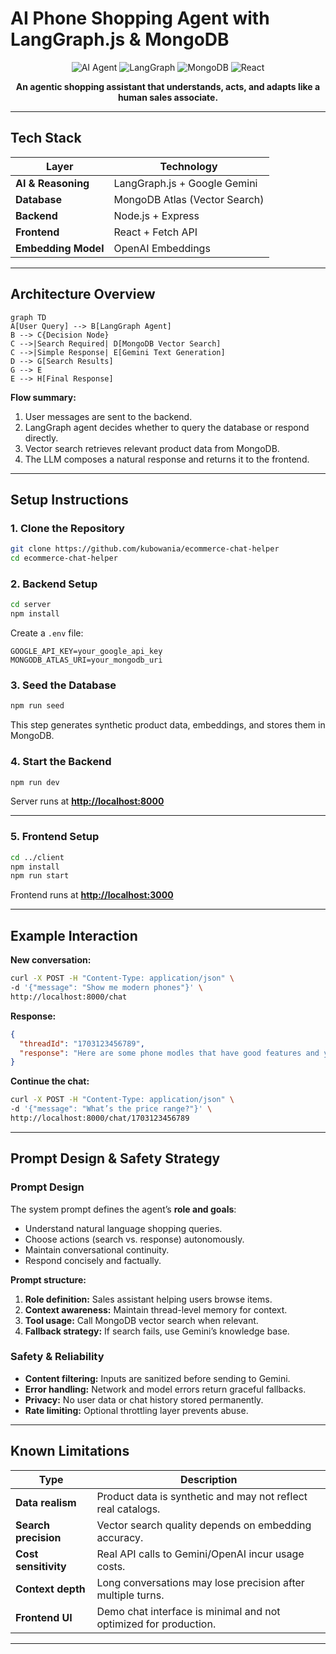# AI Phone Shopping Agent with LangGraph.js & MongoDB

<div align="center">

![AI Agent](https://img.shields.io/badge/AI-Agent-blue?style=for-the-badge\&logo=openai)
![LangGraph](https://img.shields.io/badge/LangGraph-JS-green?style=for-the-badge)
![MongoDB](https://img.shields.io/badge/MongoDB-Atlas-green?style=for-the-badge\&logo=mongodb)
![React](https://img.shields.io/badge/React-Frontend-blue?style=for-the-badge\&logo=react)

**An agentic shopping assistant that understands, acts, and adapts like a human sales associate.**

</div>

---

## Tech Stack

| Layer               | Technology                    | 
| ------------------- | ----------------------------- | 
| **AI & Reasoning**  | LangGraph.js + Google Gemini  | 
| **Database**        | MongoDB Atlas (Vector Search) | 
| **Backend**         | Node.js + Express             |
| **Frontend**        | React + Fetch API             |
| **Embedding Model** | OpenAI Embeddings             |

---

## Architecture Overview

```mermaid
graph TD
A[User Query] --> B[LangGraph Agent]
B --> C{Decision Node}
C -->|Search Required| D[MongoDB Vector Search]
C -->|Simple Response| E[Gemini Text Generation]
D --> G[Search Results]
G --> E
E --> H[Final Response]
```

**Flow summary:**

1. User messages are sent to the backend.
2. LangGraph agent decides whether to query the database or respond directly.
3. Vector search retrieves relevant product data from MongoDB.
4. The LLM composes a natural response and returns it to the frontend.

---

## Setup Instructions

### 1. Clone the Repository

```bash
git clone https://github.com/kubowania/ecommerce-chat-helper
cd ecommerce-chat-helper
```

### 2. Backend Setup

```bash
cd server
npm install
```

Create a `.env` file:

```env
GOOGLE_API_KEY=your_google_api_key
MONGODB_ATLAS_URI=your_mongodb_uri
```

### 3. Seed the Database

```bash
npm run seed
```

This step generates synthetic product data, embeddings, and stores them in MongoDB.

### 4. Start the Backend

```bash
npm run dev
```

Server runs at **[http://localhost:8000](http://localhost:8000)**

---

### 5. Frontend Setup

```bash
cd ../client
npm install
npm run start
```

Frontend runs at **[http://localhost:3000](http://localhost:3000)**

---

## Example Interaction

**New conversation:**

```bash
curl -X POST -H "Content-Type: application/json" \
-d '{"message": "Show me modern phones"}' \
http://localhost:8000/chat
```

**Response:**

```json
{
  "threadId": "1703123456789",
  "response": "Here are some phone modles that have good features and you might like..."
}
```

**Continue the chat:**

```bash
curl -X POST -H "Content-Type: application/json" \
-d '{"message": "What’s the price range?"}' \
http://localhost:8000/chat/1703123456789
```

---

## Prompt Design & Safety Strategy

### Prompt Design

The system prompt defines the agent’s **role and goals**:

* Understand natural language shopping queries.
* Choose actions (search vs. response) autonomously.
* Maintain conversational continuity.
* Respond concisely and factually.

**Prompt structure:**

1. **Role definition:** Sales assistant helping users browse items.
2. **Context awareness:** Maintain thread-level memory for context.
3. **Tool usage:** Call MongoDB vector search when relevant.
4. **Fallback strategy:** If search fails, use Gemini’s knowledge base.

### Safety & Reliability

* **Content filtering:** Inputs are sanitized before sending to Gemini.
* **Error handling:** Network and model errors return graceful fallbacks.
* **Privacy:** No user data or chat history stored permanently.
* **Rate limiting:** Optional throttling layer prevents abuse.

---

## Known Limitations

| Type                 | Description                                                      |
| -------------------- | ---------------------------------------------------------------- |
| **Data realism**     | Product data is synthetic and may not reflect real catalogs.     |
| **Search precision** | Vector search quality depends on embedding accuracy.             |
| **Cost sensitivity** | Real API calls to Gemini/OpenAI incur usage costs.               |
| **Context depth**    | Long conversations may lose precision after multiple turns.      |
| **Frontend UI**      | Demo chat interface is minimal and not optimized for production. |

---
